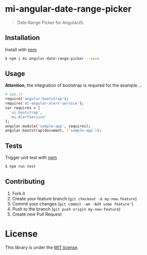 # mi-angular-date-range-picker

> Date Range Picker for AngularJS.


## Installation

Install with [npm](https://www.npmjs.com/)

```sh
$ npm i mi-angular-date-range-picker --save
```

## Usage

**Attention**, the integration of bootstrap is required for the example ...

```sh
# app.js
require('angular-bootstrap');
require('mi-angular-alert-service');
var requires = [
  'ui.bootstrap',
  'mi.AlertService'
];
angular.module('sample-app', requires);
angular.bootstrap(document, ['sample-app']);
```

## Tests

Trigger unit test with [npm](https://www.npmjs.com/)

```sh
$ npm run test
```

## Contributing

1. Fork it
2. Create your feature branch (`git checkout -b my-new-feature`)
3. Commit your changes (`git commit -am 'Add some feature'`)
4. Push to the branch (`git push origin my-new-feature`)
5. Create new Pull Request

# License

This library is under the [MIT license](https://github.com/MovingImage24/mi-date-range-picker/blob/master/LICENSE).
